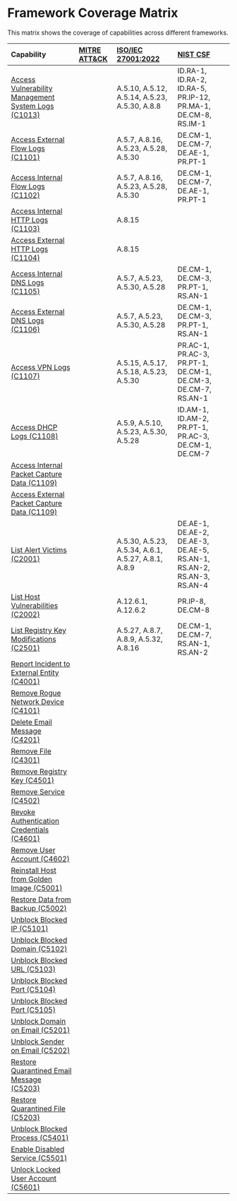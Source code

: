 # Framework Coverage Matrix

This matrix shows the coverage of capabilities across different frameworks.

| Capability | [MITRE ATT&CK](../frameworks/F0001.md) | [ISO/IEC 27001:2022](../frameworks/F0002.md) | [NIST CSF](../frameworks/F0003.md) |
| :--- | :--- | :--- | :--- |
| [Access Vulnerability Management System Logs (C1013)](C1013.md) |  | A.5.10, A.5.12, A.5.14, A.5.23, A.5.30, A.8.8 | ID.RA-1, ID.RA-2, ID.RA-5, PR.IP-12, PR.MA-1, DE.CM-8, RS.IM-1 |
| [Access External Flow Logs (C1101)](C1101.md) |  | A.5.7, A.8.16, A.5.23, A.5.28, A.5.30 | DE.CM-1, DE.CM-7, DE.AE-1, PR.PT-1 |
| [Access Internal Flow Logs (C1102)](C1102.md) |  | A.5.7, A.8.16, A.5.23, A.5.28, A.5.30 | DE.CM-1, DE.CM-7, DE.AE-1, PR.PT-1 |
| [Access Internal HTTP Logs (C1103)](C1103.md) |  | A.8.15 |  |
| [Access External HTTP Logs (C1104)](C1104.md) |  | A.8.15 |  |
| [Access Internal DNS Logs (C1105)](C1105.md) |  | A.5.7, A.5.23, A.5.30, A.5.28 | DE.CM-1, DE.CM-3, PR.PT-1, RS.AN-1 |
| [Access External DNS Logs (C1106)](C1106.md) |  | A.5.7, A.5.23, A.5.30, A.5.28 | DE.CM-1, DE.CM-3, PR.PT-1, RS.AN-1 |
| [Access VPN Logs (C1107)](C1107.md) |  | A.5.15, A.5.17, A.5.18, A.5.23, A.5.30 | PR.AC-1, PR.AC-3, PR.PT-1, DE.CM-1, DE.CM-3, DE.CM-7, RS.AN-1 |
| [Access DHCP Logs (C1108)](C1108.md) |  | A.5.9, A.5.10, A.5.23, A.5.30, A.5.28 | ID.AM-1, ID.AM-2, PR.PT-1, PR.AC-3, DE.CM-1, DE.CM-7 |
| [Access Internal Packet Capture Data (C1109)](C1109.md) |  |  |  |
| [Access External Packet Capture Data (C1109)](C1109.md) |  |  |  |
| [List Alert Victims (C2001)](C2001.md) |  | A.5.30, A.5.23, A.5.34, A.6.1, A.5.27, A.8.1, A.8.9 | DE.AE-1, DE.AE-2, DE.AE-3, DE.AE-5, RS.AN-1, RS.AN-2, RS.AN-3, RS.AN-4 |
| [List Host Vulnerabilities (C2002)](C2002.md) |  | A.12.6.1, A.12.6.2 | PR.IP-8, DE.CM-8 |
| [List Registry Key Modifications (C2501)](C2501.md) |  | A.5.27, A.8.7, A.8.9, A.5.32, A.8.16 | DE.CM-1, DE.CM-7, RS.AN-1, RS.AN-2 |
| [Report Incident to External Entity (C4001)](C4001.md) |  |  |  |
| [Remove Rogue Network Device (C4101)](C4101.md) |  |  |  |
| [Delete Email Message (C4201)](C4201.md) |  |  |  |
| [Remove File (C4301)](C4301.md) |  |  |  |
| [Remove Registry Key (C4501)](C4501.md) |  |  |  |
| [Remove Service (C4502)](C4502.md) |  |  |  |
| [Revoke Authentication Credentials (C4601)](C4601.md) |  |  |  |
| [Remove User Account (C4602)](C4602.md) |  |  |  |
| [Reinstall Host from Golden Image (C5001)](C5001.md) |  |  |  |
| [Restore Data from Backup (C5002)](C5002.md) |  |  |  |
| [Unblock Blocked IP (C5101)](C5101.md) |  |  |  |
| [Unblock Blocked Domain (C5102)](C5102.md) |  |  |  |
| [Unblock Blocked URL (C5103)](C5103.md) |  |  |  |
| [Unblock Blocked Port (C5104)](C5104.md) |  |  |  |
| [Unblock Blocked Port (C5105)](C5105.md) |  |  |  |
| [Unblock Domain on Email (C5201)](C5201.md) |  |  |  |
| [Unblock Sender on Email (C5202)](C5202.md) |  |  |  |
| [Restore Quarantined Email Message (C5203)](C5203.md) |  |  |  |
| [Restore Quarantined File (C5203)](C5203.md) |  |  |  |
| [Unblock Blocked Process (C5401)](C5401.md) |  |  |  |
| [Enable Disabled Service (C5501)](C5501.md) |  |  |  |
| [Unlock Locked User Account (C5601)](C5601.md) |  |  |  |